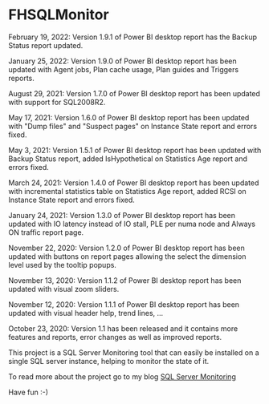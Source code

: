 # FHSQLMonitor
February 19, 2022: Version 1.9.1 of Power BI desktop report has the Backup Status report updated.

January 25, 2022: Version 1.9.0 of Power BI desktop report has been updated with Agent jobs, Plan cache usage, Plan guides and Triggers reports.

August 29, 2021: Version 1.7.0 of Power BI desktop report has been updated with support for SQL2008R2.

May 17, 2021: Version 1.6.0 of Power BI desktop report has been updated with "Dump files" and "Suspect pages" on Instance State report and errors fixed.

May 3, 2021: Version 1.5.1 of Power BI desktop report has been updated with Backup Status report, added IsHypothetical on Statistics Age report and errors fixed.

March 24, 2021: Version 1.4.0 of Power BI desktop report has been updated with incremental statistics table on Statistics Age report, added RCSI on Instance State report and errors fixed.

January 24, 2021: Version 1.3.0 of Power BI desktop report has been updated with IO latency instead of IO stall, PLE per numa node and Always ON traffic report page.

November 22, 2020: Version 1.2.0 of Power BI desktop report has been updated with buttons on report pages allowing the select the dimension level used by the tooltip popups.

November 13, 2020: Version 1.1.2 of Power BI desktop report has been updated with visual zoom sliders.

November 12, 2020: Version 1.1.1 of Power BI desktop report has been updated with visual header help, trend lines, ...

October 23, 2020: Version 1.1 has been released and it contains more features and reports, error changes as well as improved reports.

This project is a SQL Server Monitoring tool that can easily be installed on a single SQL server instance, helping to monitor the state of it.

To read more about the project go to my blog [SQL Server Monitoring](https://www.haurumit.dk/sql-server-monitoring)

Have fun :-)
